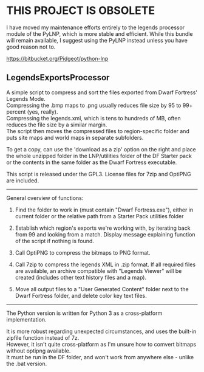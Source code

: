 THIS PROJECT IS OBSOLETE
========================
I have moved my maintenance efforts entirely to the legends processor module of the PyLNP,
which is more stable and efficient.  While this bundle will remain available,
I suggest using the PyLNP instead unless you have good reason not to.

https://bitbucket.org/Pidgeot/python-lnp

LegendsExportsProcessor
-----------------------

A simple script to compress and sort the files exported from Dwarf Fortress' Legends Mode.  
Compressing the .bmp maps to .png usually reduces file size by 95 to 99+ percent (yes, really).  
Compressing the legends.xml, which is tens to hundreds of MB, often reduces the file size by a similar margin.  
The script then moves the compressed files to region-specific folder and puts site maps and world maps in separate subfolders.  

To get a copy, can use the 'download as a zip' option on the right and place the whole unzipped folder in the LNP/utilities folder of the DF Starter pack or the contents in the same folder as the Dwarf Fortress executable.  

This script is released under the GPL3.  License files for 7zip and OptiPNG are included.

----------------------------

General overview of functions:  

1. Find the folder to work in (must contain "Dwarf Fortress.exe"), either in current folder or the relative path from a Starter Pack utilities folder

2. Establish which region's exports we're working with, by iterating back from 99 and looking from a match.  Display message explaining function of the script if nothing is found.  

3. Call OptiPNG to compress the bitmaps to PNG format.  

4. Call 7zip to compress the legends XML in .zip format.  If all required files are available, an archive compatible with "Legends Viewer" will be created (includes other text history files and a map).

5. Move all output files to a "User Generated Content" folder next to the Dwarf Fortress folder, and delete color key text files.  

----------------------------

The Python version is written for Python 3 as a cross-platform implementation.

It is more robust regarding unexpected circumstances, and uses the built-in zipfile function instead of 7z.  
However, it isn't quite cross-platform as I'm unsure how to comvert bitmaps without optipng available.  
It must be run in the DF folder, and won't work from anywhere else - unlike the .bat version.
